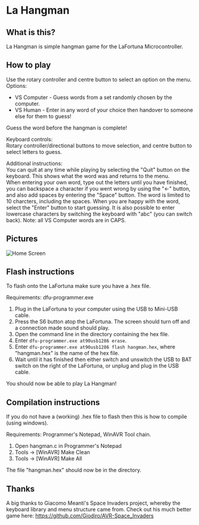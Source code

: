 # La Hangman

## What is this?
La Hangman is simple hangman game for the LaFortuna Microcontroller.


## How to play
Use the rotary controller and centre button to select an option on the menu.  
Options:
* VS Computer - Guess words from a set randomly chosen by the computer.
* VS Human - Enter in any word of your choice then handover to someone else for them to guess!

Guess the word before the hangman is complete!

Keyboard controls:  
Rotary controller/directional buttons to move selection, and centre button to select letters to guess.

Additional instructions:  
You can quit at any time while playing by selecting the "Quit" button on the keyboard. This shows what the word was and returns to the menu.  
When entering your own word, type out the letters until you have finished, you can backspace a character if you went wrong by using the "<-" button, and also add spaces by entering the "Space" button. The word is limited to 10 charcters, including the spaces. When you are happy with the word, select the "Enter" button to start guessing.  It is also possible to enter lowercase characters by switching the keyboard with "abc" (you can switch back). Note: all VS Computer words are in CAPS.


## Pictures
![Home Screen](https://i.imgur.com/uqWfWyw.png)

## Flash instructions
To flash onto the LaFortuna make sure you have a .hex file.

Requirements: dfu-programmer.exe

1. Plug in the LaFortuna to your computer using the USB to Mini-USB cable.
2. Press the S6 button atop the LaFortuna. The screen should turn off and a connection made sound should play.
3. Open the command line in the directory containing the hex file.
4. Enter `dfu-programmer.exe at90usb1286 erase`.
5. Enter `dfu-programmer.exe at90usb1286 flash hangman.hex`, where "hangman.hex" is the name of the hex file.
6. Wait until it has finished then either switch and unswitch the USB to BAT switch on the right of the LaFortuna, or unplug and plug in the USB cable.

You should now be able to play La Hangman!


## Compilation instructions
If you do not have a (working) .hex file to flash then this is how to compile (using windows).

Requirements: Programmer's Notepad, WinAVR Tool chain.

1. Open hangman.c in Programmer's Notepad
2. Tools -> [WinAVR] Make Clean
3. Tools -> [WinAVR] Make All

The file "hangman.hex" should now be in the directory.

## Thanks
A big thanks to Giacomo Meanti's Space Invaders project, whereby the keyboard library and menu structure came from. Check out his much better game here: https://github.com/Giodiro/AVR-Space_Invaders
